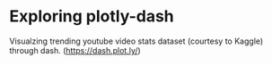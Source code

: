 # Exploring plotly-dash

Visualzing trending youtube video stats dataset (courtesy to Kaggle) through dash. (https://dash.plot.ly/)


